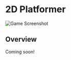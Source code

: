 
<div class="page-content">

# 2D Platformer

![Game Screenshot](https://dakillerxd.github.io/github/content/games/2d-platformer/main.png)


<div class="project-card">
  
## Overview
Coming soon!
